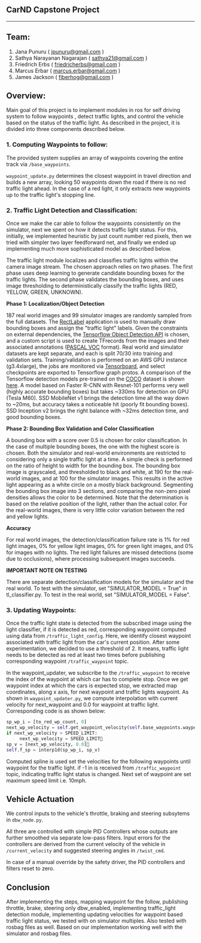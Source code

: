 ## CarND Capstone Project
_____________________________________________________
## Team:
  1. Jana Punuru ( jpunuru@gmail.com )
  2. Sathya Narayanan Nagarajan  ( sathya21@gmail.com )
  3. Friedrich Erbs ( friedricherbs@gmail.com )
  4. Marcus Erbar ( marcus.erbar@gmail.com )
  5. James Jackson ( fiberhog@gmail.com )


## Overview:
Main goal of this project is to implement modules in ros for self driving system to follow waypoints , detect traffic lights, and control the vehicle based on the status of the traffic light. As described in the project, it is divided into three components described below.

### 1. Computing Waypoints to follow:
The provided system supplies an array of waypoints covering the entire track via ``/base_waypoints``. 

``waypoint_update.py`` determines the closest waypoint in travel direction and builds a new array, looking 50 waypoints down the road if there is no red traffic light ahead. In the case of a red light, it only extracts new waypoints up to the traffic light's stopping line.

### 2. Traffic Light Detection and Classification:
Once we make the car able to follow the waypoints consistently on the simulator, next we spent on how it detects traffic light status. For this, initially, we implemented heuristic by just count number red pixels, then we tried with simpler two layer feedforward net, and finally we ended up implementing much more sophisticated model as described below.

The traffic light module localizes and classifies traffic lights within the camera image stream. The chosen approach relies on two phases. The first phase uses deep learning to generate candidate bounding boxes for the traffic lights. The second phase validates the bounding boxes, and uses image thresholding to deterministically classify the traffic lights (RED, YELLOW, GREEN, UNKNOWN).

**Phase 1: Localization/Object Detection**

187 real world images and 99 simulator images are randomly sampled from the full datasets. The [RectLabel](https://rectlabel.com/) application is used to manually draw bounding boxes and assign the "traffic light" labels. Given the constraints on external dependencies, the [Tensorflow Object Detection API](https://github.com/tensorflow/models/tree/master/object_detection) is chosen, and a custom script is used to create TFrecords from the images and their associated annotations ([PASCAL VOC](http://host.robots.ox.ac.uk/pascal/VOC/) format). Real world and simulator datasets are kept separate, and each is split 70/30 into training and validation sets. Training/validation is performed on an AWS GPU instance (g3.4xlarge), the jobs are monitored via [Tensorboard](https://www.tensorflow.org/get_started/summaries_and_tensorboard), and select checkpoints are exported to Tensorflow graph protos. A comparison of the Tensorflow detection models pre-trained on the [COCO](http://mscoco.org) dataset is shown [here](https://github.com/tensorflow/models/blob/master/object_detection/g3doc/detection_model_zoo.md). A model based on Faster R-CNN with Resnet-101 performs very well (highly accurate bounding boxes) but takes ~330ms for detection on GPU (Tesla M60). SSD MobileNet v1 brings the detection time all the way down to ~20ms, but accuracy takes a noticeable hit (poorly fit bounding boxes). SSD Inception v2 brings the right balance with ~32ms detection time, and good bounding boxes.

**Phase 2: Bounding Box Validation and Color Classification**

A bounding box with a score over 0.5 is chosen for color classification. In the case of multiple bounding boxes, the one with the highest score is chosen. Both the simulator and real-world environments are restricted to considering only a single traffic light at a time. A simple check is performed on the ratio of height to width for the bounding box. The bounding box image is grayscaled, and thresholded to black and white, at 190 for the real-world images, and at 100 for the simulator images. This results in the active light appearing as a white circle on a mostly black background. Segmenting the bounding box image into 3 sections, and comparing the non-zero pixel densities allows the color to be determined. Note that the determination is based on the relative position of the light, rather than the actual color. For the real-world images, there is very little color variation between the red and yellow lights.

**Accuracy**

For real world images, the detection/classification failure rate is 1% for red light images, 0% for yellow light images, 0% for green light images, and 0% for images with no lights. The red light failures are missed detections (some due to occlusions), where processing subsequent images succeeds.

**IMPORTANT NOTE ON TESTING**

There are separate detection/classification models for the simulator and the real world. To test with the simulator, set "SIMULATOR_MODEL = True" in tl_classifier.py. To test in the real world, set "SIMULATOR_MODEL = False".

### 3. Updating Waypoints:

Once the traffic light state is detected from the subscribed image using the light classifier, if it is detected as red, corresponding waypoint computed using data from `/traffic_light_config`.  Here, we identify closest waypoint associated with traffic light from the car's current position. After some experimentation, we decided to use a threshold of 2. It means, traffic light needs to be detected as red at least two times before publishing corresponding waypoint ``/traffic_waypoint`` topic.  

In the waypoint\_updater,  we subscribe to the ``/traffic_waypoint`` to receive the index of the waypoint at which car has to complete stop. Once we get waypoint index at which the cars is expected stop, we extracted map coordinates, along x axis, for next waypoint and traffic lights waypoint.  As shown in ``waypoint_updater.py``, we compute interpolation with current velocity for next_waypoint and 0.0 for waypoint at traffic light. Corresponding code is as shown below:

```python
sp_wp_i = [to_red_wp_count, 0]
next_wp_velocity = self.get_waypoint_velocity(self.base_waypoints.waypoints[next_wp_i])
if next_wp_velocity > SPEED_LIMIT:
     next_wp_velocity = SPEED_LIMIT
sp_v = [next_wp_velocity, 0.0]
self.f_sp = interp1d(sp_wp_i, sp_v)

```
Computed spline is used set the velocities for the following waypoints until waypoint for the traffic light.  if -1 in is received from `/traffic_waypoint` topic, indicating traffic light status is changed. Next set of waypoint are set maximum speed limit i.e. 10mph.
 
## Vehicle Actuation
We control inputs to the vehicle's throttle, braking and steering subsytems in ``dbw_node.py``. 

All three are controlled with simple PID Controllers whose outputs are further smoothed via separate low-pass filters. Input errors for the controllers are derived from the current velocity of the vehicle in ``/current_velocity`` and suggested steering angles in ``/twist_cmd``. 

In case of a manual override by the safety driver, the PID controllers and filters reset to zero.

## Conclusion

 After implementing the steps, mapping waypoint for the follow, publishing throttle, brake, steering only dbw_enabled, implementing traffic_light detection module,  implementing updating velocities for waypoint based traffic light status, we tested with  on simulator multiples. Also tested with rosbag files as well. Based on our implementation working well with the simulator and rosbag files.

